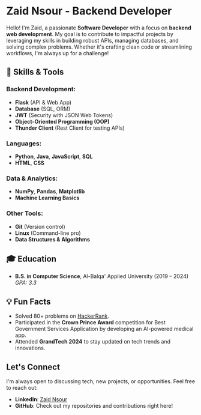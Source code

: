 # Zaid Nsour - Backend Developer

Hello! I'm Zaid, a passionate **Software Developer** with a focus on **backend web development**. My goal is to contribute to impactful projects by leveraging my skills in building robust APIs, managing databases, and solving complex problems. Whether it's crafting clean code or streamlining workflows, I'm always up for a challenge!

## 🔧 Skills & Tools

### Backend Development:
- **Flask** (API & Web App)
- **Database** (SQL, ORM)
- **JWT** (Security with JSON Web Tokens)
- **Object-Oriented Programming (OOP)**
- **Thunder Client** (Rest Client for testing APIs)

### Languages:
- **Python**, **Java**, **JavaScript**, **SQL**
- **HTML**, **CSS**

### Data & Analytics:
- **NumPy**, **Pandas**, **Matplotlib**
- **Machine Learning Basics**

### Other Tools:
- **Git** (Version control)
- **Linux** (Command-line pro)
- **Data Structures & Algorithms** 


## 🎓 Education
- **B.S. in Computer Science**, Al-Balqa' Applied University (2019 – 2024)  
  *GPA: 3.3*


## 💡 Fun Facts

- Solved 80+ problems on [HackerRank](https://www.hackerrank.com/profile/zaidnsour12).
- Participated in the **Crown Prince Award** competition for Best Government Services Application by developing an AI-powered medical app.
- Attended **GrandTech 2024** to stay updated on tech trends and innovations.

## Let's Connect
I'm always open to discussing tech, new projects, or opportunities. Feel free to reach out:  
- **LinkedIn**: [Zaid Nsour](https://www.linkedin.com/in/zaid-nsour-2075632a8)  
- **GitHub**: Check out my repositories and contributions right here!


<!---
zaidNsour/zaidNsour is a ✨ special ✨ repository because its `README.md` (this file) appears on your GitHub profile.
You can click the Preview link to take a look at your changes.
--->
